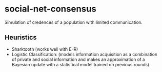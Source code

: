 # social-net-consensus
Simulation of credences of a population with limited communication.

## Heuristics
- Sharktooth (works well with E-R)
- Logistic Classification: (models information acquisition as a combination of private and social information and makes an approximation of a Bayesian update with a statistical model trained on previous rounds)

